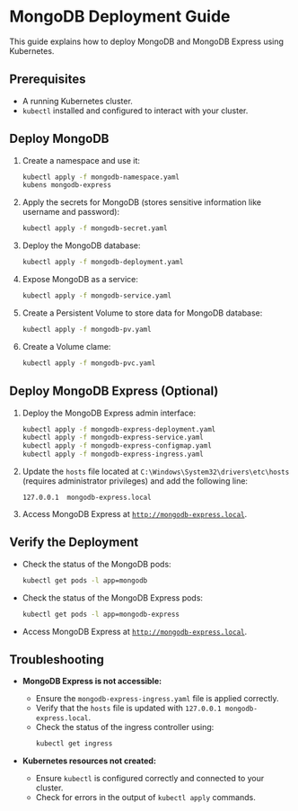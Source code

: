 # **MongoDB Deployment Guide**

This guide explains how to deploy MongoDB and MongoDB Express using Kubernetes.

## Prerequisites
- A running Kubernetes cluster.
- `kubectl` installed and configured to interact with your cluster.

## Deploy MongoDB
1. Create a namespace and use it:
   ```sh
   kubectl apply -f mongodb-namespace.yaml
   kubens mongodb-express

   ```

2. Apply the secrets for MongoDB (stores sensitive information like username and password):
   ```sh
   kubectl apply -f mongodb-secret.yaml

   ```

3. Deploy the MongoDB database:
   ```sh
   kubectl apply -f mongodb-deployment.yaml

   ```

4. Expose MongoDB as a service:
   ```sh
   kubectl apply -f mongodb-service.yaml

   ```

5. Create a Persistent Volume to store data for MongoDB database:
   ```sh
   kubectl apply -f mongodb-pv.yaml

   ```

6. Create a Volume clame:
   ```sh
   kubectl apply -f mongodb-pvc.yaml

   ```

## Deploy MongoDB Express (Optional)
1. Deploy the MongoDB Express admin interface:
   ```sh
   kubectl apply -f mongodb-express-deployment.yaml
   kubectl apply -f mongodb-express-service.yaml
   kubectl apply -f mongodb-express-configmap.yaml
   kubectl apply -f mongodb-express-ingress.yaml

   ```

2. Update the `hosts` file located at `C:\Windows\System32\drivers\etc\hosts` (requires administrator privileges) and add the following line:
   ```plaintext
   127.0.0.1  mongodb-express.local
   ```

3. Access MongoDB Express at [`http://mongodb-express.local`](http://mongodb-express.local).

## Verify the Deployment
- Check the status of the MongoDB pods:
  ```sh
  kubectl get pods -l app=mongodb
  ```

- Check the status of the MongoDB Express pods:
  ```sh
  kubectl get pods -l app=mongodb-express

  ```

- Access MongoDB Express at [`http://mongodb-express.local`](http://mongodb-express.local).

## Troubleshooting
- **MongoDB Express is not accessible:**
  - Ensure the `mongodb-express-ingress.yaml` file is applied correctly.
  - Verify that the `hosts` file is updated with `127.0.0.1 mongodb-express.local`.
  - Check the status of the ingress controller using:
    ```sh
    kubectl get ingress

    ```

- **Kubernetes resources not created:**
  - Ensure `kubectl` is configured correctly and connected to your cluster.
  - Check for errors in the output of `kubectl apply` commands.
